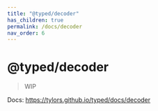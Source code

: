 ```yaml
---
title: "@typed/decoder"
has_children: true
permalink: /docs/decoder
nav_order: 6
---
```


# @typed/decoder

> WIP

Docs: https://tylors.github.io/typed/docs/decoder

